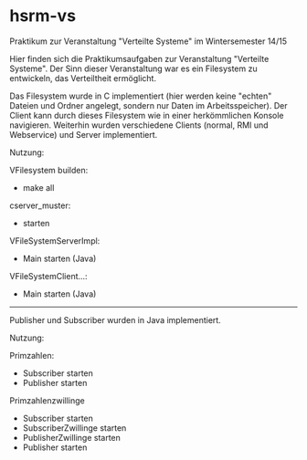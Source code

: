 # hsrm-vs
Praktikum zur Veranstaltung "Verteilte Systeme" im Wintersemester 14/15

Hier finden sich die Praktikumsaufgaben zur Veranstaltung "Verteilte Systeme". Der Sinn dieser Veranstaltung war es ein Filesystem zu entwickeln, das Verteiltheit ermöglicht.


Das Filesystem wurde in C implementiert (hier werden keine "echten" Dateien und Ordner angelegt, sondern nur Daten im Arbeitsspeicher). Der Client kann durch dieses Filesystem wie in einer herkömmlichen Konsole navigieren. Weiterhin wurden verschiedene Clients (normal, RMI und Webservice) und Server implementiert.

Nutzung:

VFilesystem builden:
- make all

cserver_muster:
- starten

VFileSystemServerImpl:
- Main starten (Java)

VFileSystemClient...:
- Main starten (Java)

______________________________________________________________________________________

Publisher und Subscriber wurden in Java implementiert.

Nutzung:

Primzahlen:
- Subscriber starten
- Publisher starten

Primzahlenzwillinge
- Subscriber starten
- SubscriberZwillinge starten
- PublisherZwillinge starten
- Publisher starten



